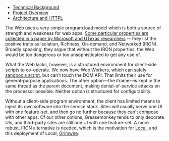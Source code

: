 <ul class="nav nav-pills">
    <li class="active"><a href="httpl://v1.pfraze.markdown.convert.app/?url=http://grimwire.com/grim/doc/background.md">Technical Background</a></li>
    <li><a href="httpl://v1.pfraze.markdown.convert.app/?url=http://grimwire.com/grim/doc/overview.md">Project Overview</a></li>
    <li><a href="httpl://v1.pfraze.markdown.convert.app/?url=http://grimwire.com/grim/doc/architecture.md">Architecture and HTTPL</a></li>
</ul>

The Web uses a very simple program load model which is both a source of strength and weakness for web apps. <a href="http://www.cs.utexas.edu/~mwalfish/papers/zoog-hotnets11.pdf" target="_top">Some particular properties are collected in a paper by Microsoft and UTexas researchers</a> -- they list the positive traits as Isolation, Richness, On-demand, and Networked (IRON). Broadly speaking, they argue that without the IRON properties, the Web would be too dangerous or too unsophisticated to get any use of.

What the Web lacks, however, is a structured environment for client-side scripts to co-operate. We now have Web Workers, <a href="http://stackoverflow.com/questions/12209657/how-can-i-sandbox-untrusted-user-submitted-javascript-content" target="_top"> which can safely sandbox a script</a>, but can't touch the DOM API. That limits their use for general-purpose applications. The other option&mdash;the iframe&mdash;is kept in the same thread as the parent document, making denial-of-service attacks on the processor possible. Neither option is structured for configurability.

Without a client-side program environment, the client has limited means to inject its own software into the service stack. Sites will usually serve one UI with one feature-set, and then go no further because they can't compose with other apps. Of our other options, Greasemonkey tends to only decorate UIs, and third-party sites are still one UI with one feature-set. A more robust, IRON alternative is needed, which is the motivation for <a href="httpl://grimwire.com/local" target="_top" title="Local">Local</a>, and this deployment of Local, <a href="http://grimwire.com" title="Grimwire" target="_top">Grimwire</a>.